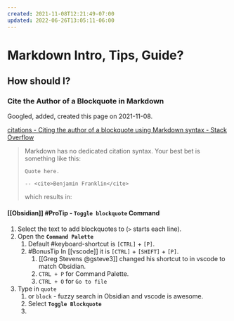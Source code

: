 ```yaml
---
created: 2021-11-08T12:21:49-07:00
updated: 2022-06-26T13:05:11-06:00
---
```

# Markdown Intro, Tips, Guide?


## How should I?
### Cite the Author of a Blockquote in Markdown
Googled, added, created this page on 2021-11-08.

[citations - Citing the author of a blockquote using Markdown syntax - Stack Overflow](https://stackoverflow.com/questions/2002120/citing-the-author-of-a-blockquote-using-markdown-syntax/2002150)

> Markdown has no dedicated citation syntax.
> Your best bet is something like this:
> 
> ```
> Quote here.
>
> -- <cite>Benjamin Franklin</cite>
> ```
> 
> which results in:
> 



#### [[Obsidian]] #ProTip - `Toggle blockquote` Command

1. Select the text to add blockquotes to (`>` starts each line).
2. Open the **`Command Palette`**
	1. Default #keyboard-shortcut is `[CTRL]` + `[P]`.
	2. #BonusTip In [[vscode]] it is `[CTRL]` + `[SHIFT]` + `[P]`.
		1. [[Greg Stevens @gsteve3]] changed his shortcut to in vscode to match Obsidian.
		2. `CTRL + P` for Command Palette.
		3. `CTRL + O` for `Go to file`
3. Type in `quote`
	1. or `block` - fuzzy search in Obsidian and vscode is awesome.
	2. Select **`Toggle Blockquote`**
	3. 